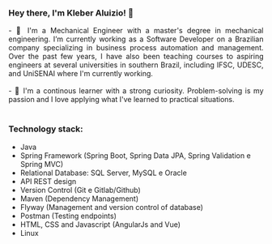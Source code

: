 ### Hey there, I'm Kleber Aluizio! 👋
<div style="text-align: justify">
- 🔭 I'm a Mechanical Engineer with a master's degree in mechanical engineering. I’m currently working as a Software Developer on a Brazilian company specializing in business process automation and management. Over the past few years, I have also been teaching courses to aspiring engineers at several universities in southern Brazil, including IFSC, UDESC, and UniSENAI where I'm currently working.
</div>

<div style="text-align: justify">
  <br />
- 🌱 I'm a continous learner with a strong curiosity. Problem-solving is my passion and I love applying what I've learned to practical situations. 
</div>
<br/>

### Technology stack:
  - Java
  - Spring Framework (Spring Boot, Spring Data JPA, Spring Validation e Spring MVC)
  - Relational Database: SQL Server, MySQL e Oracle
  - API REST design
  - Version Control (Git e Gitlab/Github)
  - Maven (Dependency Management)
  - Flyway (Management and version control of database)
  - Postman (Testing endpoints)
  - HTML, CSS and Javascript (AngularJs and Vue)
  - Linux

<!--

In addition, I have been teaching courses to aspiring engineers at several universities in southern Brazil, including IFSC, UDESC, and UniSENAI.

**kleberaluizio/kleberaluizio** is a ✨ _special_ ✨ repository because its `README.md` (this file) appears on your GitHub profile.

Here are some ideas to get you started:

- 🔭 I’m currently working on ...
- 🌱 I’m currently learning ...
- 👯 I’m looking to collaborate on ...
- 🤔 I’m looking for help with ...
- 💬 Ask me about ...
- 📫 How to reach me: ...
- 😄 Pronouns: ...
- ⚡ Fun fact: ...
-->
